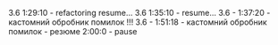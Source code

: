 3.6 1:29:10 - refactoring resume...
3.6 1:35:10 - resume...
3.6 - 1:37:20 - кастомний обробник помилок
!!! 3.6 - 1:51:18 - кастомний обробник помилок - резюме
2:00:0 - pause

